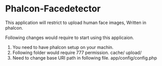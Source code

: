 Phalcon-Facedetector
====================

This application will restrict to upload human face images, Written in phalcon.

Following changes would require to start using this applicaion.

1.	You need to have phalcon setup on your machin.
2.	Following folder would require 777 permission.
	cache/
	upload/	
3.	Need to change base URI path in following file.
	app/config/config.php
	
